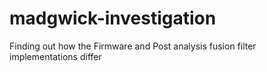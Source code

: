 # madgwick-investigation
Finding out how the Firmware and Post analysis fusion filter implementations differ
